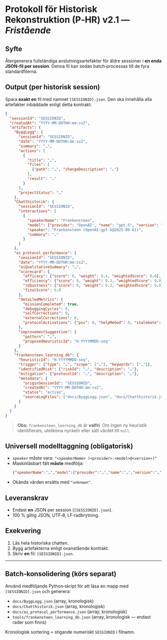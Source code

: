 # Protokoll för Historisk Rekonstruktion (P‑HR) v2.1 — *Fristående*

## Syfte
Återgenerera fullständiga avslutningsartefakter för äldre sessioner i **en enda JSON-fil per session**. Denna fil kan sedan batch‑processas till de fyra standardfilerna.

## Output (per historisk session)
Spara **exakt en** fil med namnet `[SESSIONID].json`. Den ska innehålla alla artefakter inbäddade enligt detta kontrakt:

```json
{
  "sessionId": "SESSIONID",
  "createdAt": "YYYY-MM-DDTHH:mm:ssZ",
  "artifacts": {
    "ByggLogg": {
      "sessionId": "SESSIONID",
      "date": "YYYY-MM-DDTHH:mm:ssZ",
      "summary": "…",
      "actions": [
        {
          "title": "…",
          "files": [
            {"path": "…", "changeDescription": "…"}
          ],
          "result": "…"
        }
      ],
      "projectStatus": "…"
    },
    "Chatthistorik": {
      "sessionId": "SESSIONID",
      "interactions": [
        {
          "speakerName": "Frankensteen",
          "model": {"provider": "OpenAI", "name": "gpt-5", "version": "2025-08-01"},
          "speaker": "Frankensteen (OpenAI:gpt-5@2025-08-01)",
          "summary": "…"
        }
      ]
    },
    "ai_protocol_performance": {
      "sessionId": "SESSIONID",
      "date": "YYYY-MM-DDTHH:mm:ssZ",
      "aiQualitativeSummary": "…",
      "scorecard": {
        "efficacy": {"score": 0, "weight": 0.4, "weightedScore": 0.0},
        "efficiency": {"score": 0, "weight": 0.3, "weightedScore": 0.0},
        "robustness": {"score": 0, "weight": 0.3, "weightedScore": 0.0},
        "finalScore": 0.0
      },
      "detailedMetrics": {
        "missionCompleted": true,
        "debuggingCycles": 0,
        "selfCorrections": 0,
        "externalCorrections": 0,
        "protocolActivations": {"psv": 0, "helpMeGod": 0, "stalemate": 0}
      },
      "improvementSuggestion": {
        "pattern": "…",
        "proposedHeuristicId": "H-YYYYMMDD-seq"
      }
    },
    "frankensteen_learning_db": {
      "heuristicId": "H-YYYYMMDD-seq",
      "trigger": {"type": "…", "scope": ["…"], "keywords": ["…"]},
      "identifiedRisk": {"riskId": "…", "description": "…"},
      "mitigation": {"protocolId": "…", "description": "…"},
      "metadata": {
        "originSessionId": "SESSIONID",
        "createdAt": "YYYY-MM-DDTHH:mm:ssZ",
        "status": "active",
        "sourceLogFiles": ["docs/ByggLogg.json", "docs/Chatthistorik.json"]
      }
    }
  }
}
```

> **Obs:** `frankensteen_learning_db` är **valfri**. Om ingen ny heuristik identifierats, utelämna nyckeln eller sätt värdet till `null`.

## Universell modelltaggning (obligatorisk)
- `speaker` måste vara: `"<speakerName> (<provider>:<model>@<version>)"`
- Maskinläsbart fält **måste** medfölja:
  ```json
  {"speakerName":"…","model":{"provider":"…","name":"…","version":"…"}}
  ```
- Okända värden ersätts med `"unknown"`.

## Leveranskrav
- Endast **en** JSON per session (`[SESSIONID].json`).
- 100 % giltig JSON, UTF‑8, LF‑radbrytning.

## Exekvering
1) Läs hela historiska chatten.  
2) Bygg artefakterna enligt ovanstående kontrakt.  
3) Skriv **en** fil: `[SESSIONID].json`.

---

## Batch‑konsolidering (körs separat)
Använd medföljande Python‑skript för att läsa en mapp med `[SESSIONID].json` och generera:

- `docs/ByggLogg.json` (array, kronologisk)
- `docs/Chatthistorik.json` (array, kronologisk)
- `docs/ai_protocol_performance.json` (array, kronologisk)
- `tools/frankensteen_learning_db.json` (array, kronologisk — endast rader som finns)

Kronologisk sortering = stigande numeriskt `SESSIONID` i filnamn.
